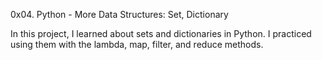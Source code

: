 0x04. Python - More Data Structures: Set, Dictionary

In this project, I learned about sets and dictionaries in Python. I practiced using them with the lambda, map, filter, and reduce methods.
